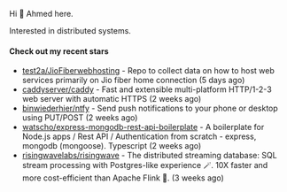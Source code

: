 Hi 👋 Ahmed here.

Interested in distributed systems.

#### Check out my recent stars

- [test2a/JioFiberwebhosting](https://github.com/test2a/JioFiberwebhosting) - Repo to collect data on how to host web services primarily on Jio fiber home connection (5 days ago)
- [caddyserver/caddy](https://github.com/caddyserver/caddy) - Fast and extensible multi-platform HTTP/1-2-3 web server with automatic HTTPS (2 weeks ago)
- [binwiederhier/ntfy](https://github.com/binwiederhier/ntfy) - Send push notifications to your phone or desktop using PUT/POST (2 weeks ago)
- [watscho/express-mongodb-rest-api-boilerplate](https://github.com/watscho/express-mongodb-rest-api-boilerplate) - A boilerplate for Node.js apps / Rest API / Authentication from scratch - express, mongodb (mongoose). Typescript (2 weeks ago)
- [risingwavelabs/risingwave](https://github.com/risingwavelabs/risingwave) - The distributed streaming database: SQL stream processing with Postgres-like experience 🪄. 10X faster and more cost-efficient than Apache Flink 🚀. (3 weeks ago)

